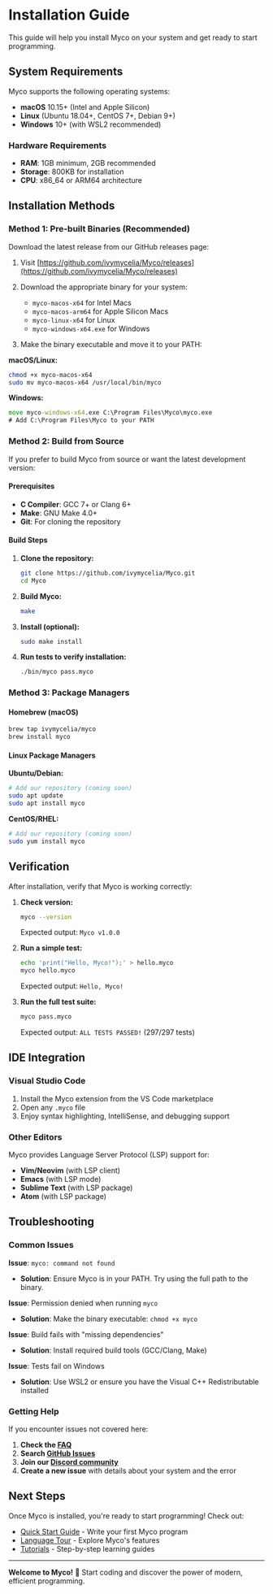 # Installation Guide

This guide will help you install Myco on your system and get ready to start programming.

## System Requirements

Myco supports the following operating systems:
- **macOS** 10.15+ (Intel and Apple Silicon)
- **Linux** (Ubuntu 18.04+, CentOS 7+, Debian 9+)
- **Windows** 10+ (with WSL2 recommended)

### Hardware Requirements
- **RAM**: 1GB minimum, 2GB recommended
- **Storage**: 800KB for installation
- **CPU**: x86_64 or ARM64 architecture

## Installation Methods

### Method 1: Pre-built Binaries (Recommended)

Download the latest release from our GitHub releases page:

1. Visit [https://github.com/ivymycelia/Myco/releases](https://github.com/ivymycelia/Myco/releases)
2. Download the appropriate binary for your system:
   - `myco-macos-x64` for Intel Macs
   - `myco-macos-arm64` for Apple Silicon Macs
   - `myco-linux-x64` for Linux
   - `myco-windows-x64.exe` for Windows

3. Make the binary executable and move it to your PATH:

**macOS/Linux:**
```bash
chmod +x myco-macos-x64
sudo mv myco-macos-x64 /usr/local/bin/myco
```

**Windows:**
```cmd
move myco-windows-x64.exe C:\Program Files\Myco\myco.exe
# Add C:\Program Files\Myco to your PATH
```

### Method 2: Build from Source

If you prefer to build Myco from source or want the latest development version:

#### Prerequisites
- **C Compiler**: GCC 7+ or Clang 6+
- **Make**: GNU Make 4.0+
- **Git**: For cloning the repository

#### Build Steps

1. **Clone the repository:**
   ```bash
   git clone https://github.com/ivymycelia/Myco.git
   cd Myco
   ```

2. **Build Myco:**
   ```bash
   make
   ```

3. **Install (optional):**
   ```bash
   sudo make install
   ```

4. **Run tests to verify installation:**
   ```bash
   ./bin/myco pass.myco
   ```

### Method 3: Package Managers

#### Homebrew (macOS)
```bash
brew tap ivymycelia/myco
brew install myco
```

#### Linux Package Managers
**Ubuntu/Debian:**
```bash
# Add our repository (coming soon)
sudo apt update
sudo apt install myco
```

**CentOS/RHEL:**
```bash
# Add our repository (coming soon)
sudo yum install myco
```

## Verification

After installation, verify that Myco is working correctly:

1. **Check version:**
   ```bash
   myco --version
   ```
   Expected output: `Myco v1.0.0`

2. **Run a simple test:**
   ```bash
   echo 'print("Hello, Myco!");' > hello.myco
   myco hello.myco
   ```
   Expected output: `Hello, Myco!`

3. **Run the full test suite:**
   ```bash
   myco pass.myco
   ```
   Expected output: `ALL TESTS PASSED!` (297/297 tests)

## IDE Integration

### Visual Studio Code

1. Install the Myco extension from the VS Code marketplace
2. Open any `.myco` file
3. Enjoy syntax highlighting, IntelliSense, and debugging support

### Other Editors

Myco provides Language Server Protocol (LSP) support for:
- **Vim/Neovim** (with LSP client)
- **Emacs** (with LSP mode)
- **Sublime Text** (with LSP package)
- **Atom** (with LSP package)

## Troubleshooting

### Common Issues

**Issue**: `myco: command not found`
- **Solution**: Ensure Myco is in your PATH. Try using the full path to the binary.

**Issue**: Permission denied when running `myco`
- **Solution**: Make the binary executable: `chmod +x myco`

**Issue**: Build fails with "missing dependencies"
- **Solution**: Install required build tools (GCC/Clang, Make)

**Issue**: Tests fail on Windows
- **Solution**: Use WSL2 or ensure you have the Visual C++ Redistributable installed

### Getting Help

If you encounter issues not covered here:

1. **Check the [FAQ](https://mycolang.org/faq)**
2. **Search [GitHub Issues](https://github.com/ivymycelia/Myco/issues)**
3. **Join our [Discord community](https://discord.gg/myco)**
4. **Create a new issue** with details about your system and the error

## Next Steps

Once Myco is installed, you're ready to start programming! Check out:

- [Quick Start Guide](quick-start.md) - Write your first Myco program
- [Language Tour](language-tour.md) - Explore Myco's features
- [Tutorials](../tutorials/) - Step-by-step learning guides

---

**Welcome to Myco!** 🚀 Start coding and discover the power of modern, efficient programming.
